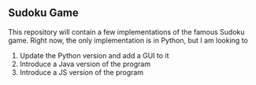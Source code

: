 ## Sudoku Game

This repository will contain a few implementations of the famous Sudoku game.
Right now, the only implementation is in Python, but I am looking to
  1. Update the Python version and add a GUI to it
  2. Introduce a Java version of the program
  3. Introduce a JS version of the program
